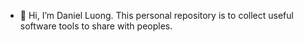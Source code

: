 - 👋 Hi, I’m Daniel Luong. This personal repository is to collect useful software tools to share with peoples.

<!---
danielluong72/danielluong72 is a ✨ special ✨ repository because its `README.md` (this file) appears on your GitHub profile.
You can click the Preview link to take a look at your changes.
--->
